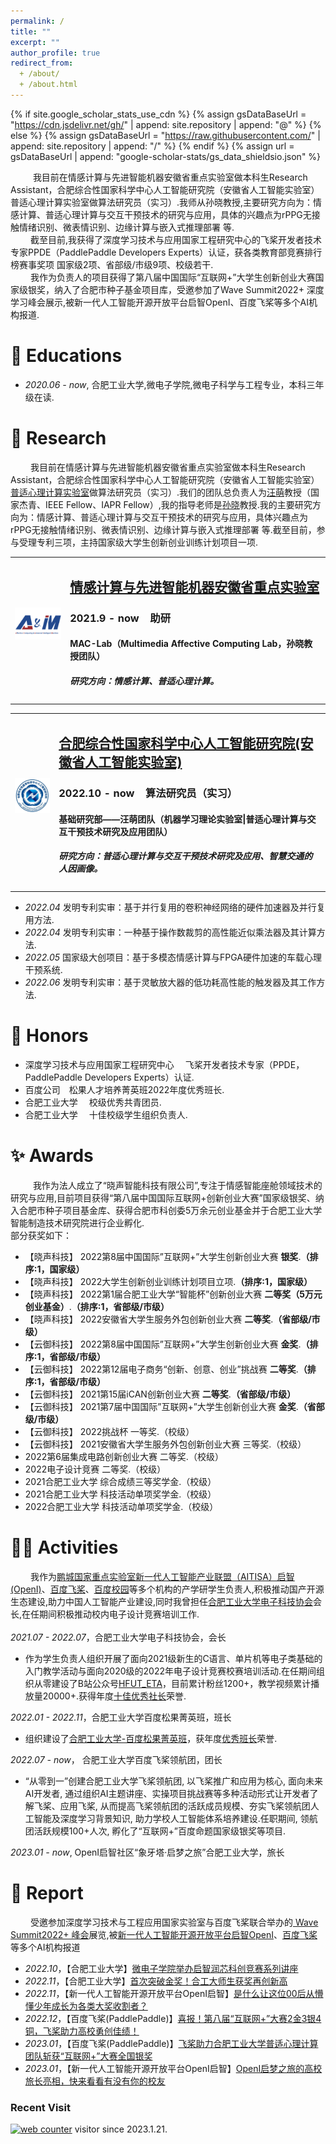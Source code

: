 ```yaml
---
permalink: /
title: ""
excerpt: ""
author_profile: true
redirect_from: 
  + /about/
  + /about.html
---
```


{% if site.google_scholar_stats_use_cdn %}
{% assign gsDataBaseUrl = "https://cdn.jsdelivr.net/gh/" | append: site.repository | append: "@" %}
{% else %}
{% assign gsDataBaseUrl = "https://raw.githubusercontent.com/" | append: site.repository | append: "/" %}
{% endif %}
{% assign url = gsDataBaseUrl | append: "google-scholar-stats/gs_data_shieldsio.json" %}

<span class='anchor' id='about-me'></span>

&emsp; &emsp; 我目前在情感计算与先进智能机器安徽省重点实验室做本科生Research Assistant，合肥综合性国家科学中心人工智能研究院（安徽省人工智能实验室）普适心理计算实验室做算法研究员（实习）.我师从孙晓教授,主要研究方向为：情感计算、普适心理计算与交互干预技术的研究与应用，具体的兴趣点为rPPG无接触情绪识别、微表情识别、边缘计算与嵌入式推理部署 等.<br>
&emsp; &emsp;截至目前,我获得了深度学习技术与应用国家工程研究中心的飞桨开发者技术专家PPDE（PaddlePaddle Developers Experts）认证，获各类教育部竞赛排行榜赛事奖项 国家级2项、省部级/市级9项、校级若干.<br>
&emsp; &emsp;我作为负责人的项目获得了第八届中国国际“互联网+”大学生创新创业大赛国家级银奖，纳入了合肥市种子基金项目库，受邀参加了Wave Summit2022+ 深度学习峰会展示,被新一代人工智能开源开放平台启智OpenI、百度飞桨等多个AI机构报道.

# 📖 Educations
- *2020.06 - now*, 合肥工业大学,微电子学院,微电子科学与工程专业，本科三年级在读.


# 🔬 Research
&emsp; &emsp;我目前在情感计算与先进智能机器安徽省重点实验室做本科生Research Assistant，合肥综合性国家科学中心人工智能研究院（安徽省人工智能实验室）[普适心理计算实验室](http://iai.ustc.edu.cn/iai/r271.html)做算法研究员（实习）.我们的团队总负责人为[汪萌](http://faculty.hfut.edu.cn/wm12/zh_CN/index/198449/list/index.htm)教授（国家杰青、IEEE Fellow、IAPR Fellow）,我的指导老师是[孙晓](http://faculty.hfut.edu.cn/sunxiao/zh_CN/index.htm)教授.我的主要研究方向为：情感计算、普适心理计算与交互干预技术的研究与应用，具体兴趣点为rPPG无接触情绪识别、微表情识别、边缘计算与嵌入式推理部署 等.截至目前，参与受理专利三项，主持国家级大学生创新创业训练计划项目一项.
<table class="imgtable"><tr><td>
<a href="http://faculty.hfut.edu.cn/sunxiao/zh_CN/index.htm"><img src="https://github.com/QIcita/QIcita.github.io/blob/main/_pages/images/acaim.png?raw=true" alt="acaim" width="80px" /></a>&nbsp;</td>
<td align="left"><h2><a href="http://faculty.hfut.edu.cn/sunxiao/zh_CN/index.htm">情感计算与先进智能机器安徽省重点实验室</a></h2>
<h3>2021.9 - now &nbsp;&nbsp;&nbsp;助研</h3>
<h4>MAC-Lab（Multimedia Affective Computing Lab，孙晓教授团队）</h4>
<h5>研究方向：情感计算、普适心理计算。</h5>
 </td></tr></table>
<table class="imgtable"><tr><td>
<a href="http://iai.ustc.edu.cn/iai/r271.html"><img src="https://github.com/QIcita/QIcita.github.io/blob/main/_pages/images/iai.jpg?raw=true" alt="IAI" width="80px" /></a>&nbsp;</td>
<td align="left"><h2><a href="http://iai.ustc.edu.cn/iai/r271.html">合肥综合性国家科学中心人工智能研究院(安徽省人工智能实验室)</a></h2>
<h3>2022.10 - now &nbsp;&nbsp;&nbsp;算法研究员（实习）</h3>
<h4>基础研究部——汪萌团队（机器学习理论实验室|普适心理计算与交互干预技术研究及应用团队）</h4>
<h5>研究方向：普适心理计算与交互干预技术研究及应用、智慧交通的人因画像。</h5>
 </td></tr></table>

- *2022.04* 发明专利实审：基于并行复用的卷积神经网络的硬件加速器及并行复用方法.  
- *2022.04* 发明专利实审：一种基于操作数裁剪的高性能近似乘法器及其计算方法.
- *2022.05* 国家级大创项目：基于多模态情感计算与FPGA硬件加速的车载心理干预系统.
- *2022.06* 发明专利实审：基于灵敏放大器的低功耗高性能的触发器及其工作方法.


# 📘 Honors
- 深度学习技术与应用国家工程研究中心&emsp; 飞桨开发者技术专家（PPDE，PaddlePaddle Developers Experts）认证.
- 百度公司&emsp;松果人才培养菁英班2022年度优秀班长.
- 合肥工业大学&emsp; 校级优秀共青团员.
- 合肥工业大学&emsp; 十佳校级学生组织负责人.

# ✨ Awards
&emsp; &emsp; 我作为法人成立了“晓声智能科技有限公司”,专注于情感智能座舱领域技术的研究与应用,目前项目获得“第八届中国国际互联网+创新创业大赛”国家级银奖、纳入合肥市种子项目基金库、获得合肥市科创委5万余元创业基金并于合肥工业大学智能制造技术研究院进行企业孵化.<br>部分获奖如下：
- 【晓声科技】 2022第8届中国国际”互联网+”大学生创新创业大赛 **银奖**.**（排序:1，国家级）**
- 【晓声科技】 2022大学生创新创业训练计划项目立项.**（排序:1，国家级）**
- 【晓声科技】 2022第1届合肥工业大学“智能杯”创新创业大赛 **二等奖（5万元创业基金）**.**（排序:1，省部级/市级）**
- 【晓声科技】 2022安徽省大学生服务外包创新创业大赛  **二等奖**.**（省部级/市级）**
- 【云御科技】 2022第8届中国国际”互联网+”大学生创新创业大赛 **金奖**.**（排序:1，省部级/市级）**
- 【云御科技】 2022第12届电子商务“创新、创意、创业”挑战赛 **二等奖**.**（排序:1，省部级/市级）**
- 【云御科技】 2021第15届iCAN创新创业大赛 **二等奖**.**（省部级/市级）**
- 【云御科技】 2021第7届中国国际”互联网+”大学生创新创业大赛 **金奖**.**（省部级/市级）**
- 【云御科技】 2022挑战杯 一等奖.（校级）
- 【云御科技】 2021安徽省大学生服务外包创新创业大赛 三等奖.（校级）
- 2022第6届集成电路创新创业大赛 二等奖.（校级）
- 2022电子设计竞赛 二等奖.（校级）
- 2021合肥工业大学 综合成绩三等奖学金.（校级）
- 2021合肥工业大学 科技活动单项奖学金.（校级）
- 2022合肥工业大学 科技活动单项奖学金.（校级）



# 👨‍🔬 Activities
&emsp; &emsp;我作为[鹏城国家重点实验室新一代人工智能产业联盟（AITISA）启智(OpenI)](./images/pengcheng.png)、[百度飞桨](./images/linghangtuan.jpg)、[百度校园](./images/baidu.png)等多个机构的产学研学生负责人,积极推动国产开源生态建设,助力中国人工智能产业建设,同时我曾担任[合肥工业大学电子科技协会](https://space.bilibili.com/503436097/?spm_id_from=333.999.0.0)会长,在任期间积极推动校内电子设计竞赛培训工作.<br><br>
*2021.07 - 2022.07*，合肥工业大学电子科技协会，会长
- 作为学生负责人组织开展了面向2021级新生的C语言、单片机等电子类基础的入门教学活动与面向2020级的2022年电子设计竞赛校赛培训活动.在任期间组织从零建设了B站公众号[HFUT_ETA](https://space.bilibili.com/503436097/?spm_id_from=333.999.0.0)，目前累计粉丝1200+，教学视频累计播放量20000+.获得年度[十佳优秀社长](https://github.com/QIcita/QIcita.github.io/blob/main/_pages/images/%E5%8D%81%E4%BD%B3%E7%A4%BE%E9%95%BF.jpg)荣誉.

*2022.01 - 2022.11*，合肥工业大学百度松果菁英班，班长
- 组织建设了[合肥工业大学-百度松果菁英班](./images/baidu.png)，获年度[优秀班长](https://github.com/QIcita/QIcita.github.io/blob/main/_pages/images/%E4%BC%98%E7%A7%80%E7%8F%AD%E9%95%BF.png)荣誉.

*2022.07 - now*，    合肥工业大学百度飞桨领航团，团长
- “从零到一”创建合肥工业大学飞桨领航团, 以飞桨推广和应用为核心, 面向未来AI开发者, 通过组织AI主题讲座、实操项目挑战赛等多种活动形式让开发者了解飞桨、应用飞桨, 从而提高飞桨领航团的活跃成员规模、夯实飞桨领航团人工智能及深度学习背景知识, 助力学校人工智能体系培养建设.任职期间, 领航团活跃规模100+人次, 孵化了“互联网+”百度命题国家级银奖等项目.

 *2023.01 - now*,     OpenI启智社区“象牙塔·启梦之旅”合肥工业大学，旅长



# 💬 Report
&emsp; &emsp;受邀参加深度学习技术与工程应用国家实验室与百度飞桨联合举办的[ Wave Summit2022+ 峰会](./images/wavesummit.png)展览,被[新一代人工智能开源开放平台启智OpenI](https://mp.weixin.qq.com/s/FFwSKbIKiCb95YpEa6mnxQ)、[百度飞桨](https://mp.weixin.qq.com/s/SgK9qSmYQ9ihIfvb1sHEwA)等多个AI机构报道
- *2022.10*，【合肥工业大学】[微电子学院举办启智润芯科创竞赛系列讲座](http://news.hfut.edu.cn/info/1017/51049.htm)
- *2022.11*，【合肥工业大学】[首次突破金奖！合工大师生获奖再创新高](https://mp.weixin.qq.com/s/EujzF8ubT_1PkoMs3u-qTw)
- *2022.11*，【新一代人工智能开源开放平台OpenI启智】[是什么让这位00后从懵懂少年成长为各类大奖收割者？](https://mp.weixin.qq.com/s/FFwSKbIKiCb95YpEa6mnxQ)
- *2022.12*，【百度飞桨(PaddlePaddle)】[喜报！第八届“互联网+”大赛2金3银4铜，飞桨助力高校勇创佳绩！](https://mp.weixin.qq.com/s/6uRI_lJL55H537DhRkArAQ)
- *2023.01*，【百度飞桨(PaddlePaddle)】[飞桨助力合肥工业大学普适心理计算团队斩获“互联网+”大赛全国银奖](https://mp.weixin.qq.com/s/SgK9qSmYQ9ihIfvb1sHEwA)
- *2023.01*，【新一代人工智能开源开放平台OpenI启智】[OpenI启梦之旅的高校旅长亮相，快来看看有没有你的校友](https://mp.weixin.qq.com/s/kYjjAtF7eTi3MNmCqCzfyg)



### Recent Visit

<!-- hitwebcounter Code START -->
<a href="https://www.hitwebcounter.com" target="_blank">
<img src="https://hitwebcounter.com/counter/counter.php?page=8155356&style=0006&nbdigits=1&type=page&initCount=0" title="Free Counter" Alt="web counter"   border="0" /></a> visitor since 2023.1.21.  
  
